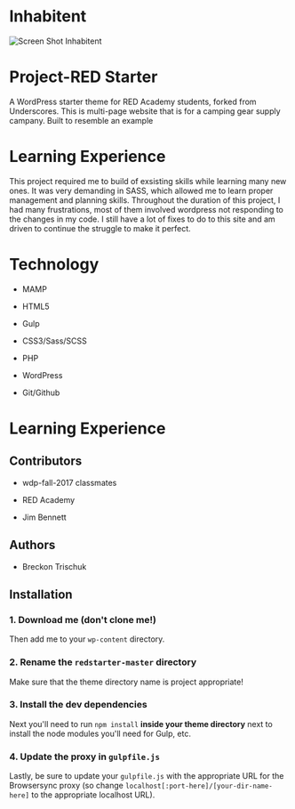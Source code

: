 # Inhabitent

![Screen Shot Inhabitent](../images/screen-shot.png "Inhabitent")

# Project-RED Starter
A WordPress starter theme for RED Academy students, forked from Underscores.
This is multi-page website that is for a camping gear supply campany.  Built to resemble an example 

# Learning Experience
  This project required me to build of exsisting skills while learning many new ones.  It was very demanding in SASS, which allowed me to learn proper management and planning skills.  Throughout the duration of this project, I had many frustrations, most of them involved wordpress not responding to the changes in my code.  I still have a lot of fixes to do to this site and am driven to continue the struggle to make it perfect.

# Technology

* MAMP

* HTML5

* Gulp

* CSS3/Sass/SCSS

* PHP

* WordPress

* Git/Github

# Learning Experience 

## Contributors

* wdp-fall-2017 classmates

* RED Academy

* Jim Bennett

## Authors

* Breckon Trischuk 


## Installation

### 1. Download me (don't clone me!)

Then add me to your `wp-content` directory.

### 2. Rename the `redstarter-master` directory

Make sure that the theme directory name is project appropriate!

### 3. Install the dev dependencies

Next you'll need to run `npm install` **inside your theme directory** next to install the node modules you'll need for Gulp, etc.

### 4. Update the proxy in `gulpfile.js`

Lastly, be sure to update your `gulpfile.js` with the appropriate URL for the Browsersync proxy (so change `localhost[:port-here]/[your-dir-name-here]` to the appropriate localhost URL).
